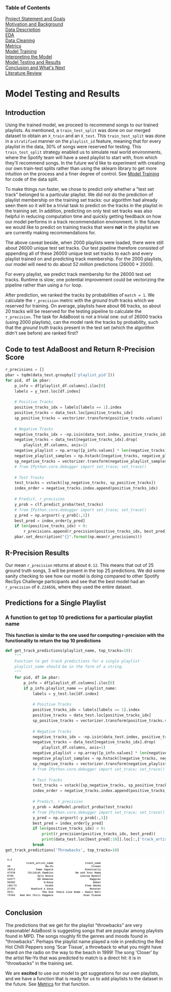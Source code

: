 ### Table of Contents
[Project Statement and Goals](https://tralpha.github.io/spotify-project/project-statement-and-goals.html) <br>
[Motivation and Background](https://tralpha.github.io/spotify-project/motivation-and-background.html) <br>
[Data Description](https://tralpha.github.io/spotify-project/data-description.html) <br>
[EDA](https://tralpha.github.io/spotify-project/eda.html) <br>
[Data Cleaning](https://tralpha.github.io/spotify-project/data-cleaning.html) <br>
[Metrics](https://tralpha.github.io/spotify-project/metrics.html) <br>
[Model Training](https://tralpha.github.io/spotify-project/model-training.html) <br>
[Interpreting the Model](https://tralpha.github.io/spotify-project/interpreting-the-model.html) <br>
[Model Testing and Results](https://tralpha.github.io/spotify-project/model-testing-and-results.html) <br>
[Conclusion and What's Next](https://tralpha.github.io/spotify-project/conclusion.html) <br>
[Literature Review](https://tralpha.github.io/spotify-project/literature-review.html) <br>

# Model Testing and Results

## Introduction
Using the trained model, we proceed to recommend songs to our trained playlists. As mentioned, a `train_test_split` was done on our merged dataset to obtain an `X_train` and an `X_test`. This `train_test_split` was done in a `stratified` manner on the `playlist_id` feature, meaning that for every playlist in the data, 30% of songs were reserved for testing. This `train_test_split` strategy enabled us to simulate real world environments, where the Spotify team will have a seed playlist to start with, from which they'll recommend songs.  In the future we'd like to experiment with creating our own train-test splits rather than using the sklearn library to get more intuition on the process and a finer degree of control.  See [Model Training](https://tralpha.github.io/spotify-project/model-training.html) for code of the data split.

To make things run faster, we chose to predict *only* whether a "test set track" belonged to a particular playlist. We did not do the prediction of playlist membership on the training set tracks: our algorithm had already seen them so it will be a trivial task to predict on the tracks in the playlist in the training set. In addition, predicting on only test set tracks was also helpful in reducing computation time and quickly getting feedback on how our model performs in a track recommendation environment.  In the future we would like to predict on training tracks that were **not** in the playlist we are currently making recommendations for.

The above caveat beside, when 2000 playlists were loaded, there were still about 26000 unique test set tracks. Our test pipeline therefore consisted of appending all of these 26000 unique test set tracks to each and every playlist trained on and predicting track membership. For the 2000 playlists, our model will need to do about *52 million* predictions (26000 * 2000). 

For every playlist, we predict track membershp for the 26000 test set tracks. Runtime is slow; one potential improvement could be vectorizing the pipeline rather than using a `for` loop. 

After prediction, we ranked the tracks by probabilities of `match = 1`.  We calculate the `r_precision` metric with the *ground truth* tracks which we reserved for training. On average, playlists have about 66 tracks, so about 20 tracks will be reserved for the testing pipeline to calculate the `r_precision`. The task for AdaBoost is not a trivial one: out of 26000 tracks (using 2000 playlists), can the model rank the tracks by probability, such that the *ground truth* tracks present in the test set (which the algorithm didn't see before) are ranked first?

## Code to test AdaBoost and Return R-Precision Score
```python
r_precisions = []
pbar = tqdm(data_test.groupby(['playlist_pid']))
for pid, df in pbar:
    p_info = df[playlist_df.columns].iloc[0]
    labels = y_test.loc[df.index]
    
    # Positive Tracks
    positive_tracks_idx = labels[labels == 1].index
    positive_tracks = data_test.loc[positive_tracks_idx]
    sp_positive_tracks = vectorizer.transform(positive_tracks.values)
    
    # Negative Tracks
    negative_tracks_idx = ~np.isin(data_test.index, positive_tracks_idx)
    negative_tracks = data_test[negative_tracks_idx].drop(
        playlist_df.columns, axis=1)
    negative_playlist = np.array([p_info.values] * len(negative_tracks))
    negative_playlist_samples = np.hstack([negative_tracks, negative_playlist])
    sp_negative_tracks = vectorizer.transform(negative_playlist_samples)
    # from IPython.core.debugger import set_trace; set_trace()
    
    # Test Tracks
    test_tracks = vstack([sp_negative_tracks, sp_positive_tracks])
    index_order = negative_tracks.index.append(positive_tracks_idx)
    
    # Predict, r_precision
    y_prob = clf.predict_proba(test_tracks)
    # from IPython.core.debugger import set_trace; set_trace()
    y_pred = np.argsort(-y_prob[:,1])
    best_pred = index_order[y_pred]
    if len(positive_tracks_idx) > 0:
        r_precisions.append(r_precision(positive_tracks_idx, best_pred))
    pbar.set_description("{}".format(np.mean(r_precisions)))
```

## R-Precision Results
Our mean `r_precision` returns at about `0.12`. This means that out of 25 ground truth songs, 3 will be present in the top 25 predictions. We did some sanity checking to see how our model is doing compared to other Spotify RecSys Challenge participants and see that the best model had an `r_precision` of `0.224656`, where they used the entire dataset.  

## Predictions for a Single Playlist

### A function to get top 10 predictions for a particular playlist name
**This function is similar to the one used for computing r-precision with the functionality to return the top 10 predictions**
```python
def get_track_predictions(playlist_name, top_tracks=10):
    """
    Function to get track predictions for a single playlist
    playlist_name should be in the form of a string.
    """
    for pid, df in pbar:
        p_info = df[playlist_df.columns].iloc[0]
        if p_info.playlist_name == playlist_name: 
            labels = y_test.loc[df.index]

            # Positive Tracks
            positive_tracks_idx = labels[labels == 1].index
            positive_tracks = data_test.loc[positive_tracks_idx]
            sp_positive_tracks = vectorizer.transform(positive_tracks.values)

            # Negative Tracks
            negative_tracks_idx = ~np.isin(data_test.index, positive_tracks_idx)
            negative_tracks = data_test[negative_tracks_idx].drop(
                playlist_df.columns, axis=1)
            negative_playlist = np.array([p_info.values] * len(negative_tracks))
            negative_playlist_samples = np.hstack([negative_tracks, negative_playlist])
            sp_negative_tracks = vectorizer.transform(negative_playlist_samples)
            # from IPython.core.debugger import set_trace; set_trace()

            # Test Tracks
            test_tracks = vstack([sp_negative_tracks, sp_positive_tracks])
            index_order = negative_tracks.index.append(positive_tracks_idx)

            # Predict, r_precision
            y_prob = AdaModel.predict_proba(test_tracks)
            # from IPython.core.debugger import set_trace; set_trace()
            y_pred = np.argsort(-y_prob[:,1])
            best_pred = index_order[y_pred]
            if len(positive_tracks_idx) > 0:
                print(r_precision(positive_tracks_idx, best_pred))
                print(data_test.loc[best_pred[:10]].loc[:,['track_artist_name','track_name']])
            break
get_track_predictions('Throwbacks', top_tracks=10)
```
![predictions](images/track_predictions.png)

## Conclusion
The predictions that we get for the playlist "throwbacks" are very reasonable!  AdaBoost is suggesting songs that are popular among playlists found in MPD.  The songs roughly fit the genres and moods found in "throwbacks".  Perhaps the playlist name played a role in predicting the Red Hot Chilli Peppers song 'Scar Tissue', a throwback to what you might have heard on the radio on the way to the beach in 1999!  The song 'Closer' by the artist Ne-Yo that was predicted to match is a direct hit: it is in "throwbacks" in the training set.

We are **excited** to use our model to get suggestions for our *own* playlists, and we have a function that is ready for us to add playlists to the dataset in the future.  See [Metrics](https://tralpha.github.io/spotify-project/metrics.html) for that function.
